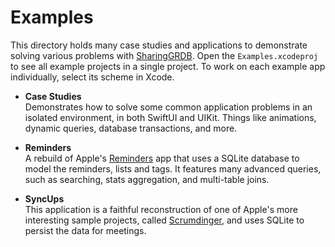 # Examples

This directory holds many case studies and applications to demonstrate solving various problems 
with [SharingGRDB](http://github.com/pointfreeco/sharing-grdb). Open the 
`Examples.xcodeproj` to see all example projects in a single 
project. To work on each example app individually, select its scheme in Xcode.

* **Case Studies**
  <br> Demonstrates how to solve some common application problems in an isolated environment, in 
  both SwiftUI and UIKit. Things like animations, dynamic queries, database transactions, and more.

* **Reminders**
  <br> A rebuild of Apple's [Reminders][reminders-app-store] app that uses a SQLite database to 
    model the reminders, lists and tags. It features many advanced queries, such as searching, 
    stats aggregation, and multi-table joins.

* **SyncUps**
  <br> This application is a faithful reconstruction of one of Apple's more interesting sample 
  projects, called [Scrumdinger][scrumdinger], and uses SQLite to persist the data for meetings.

[scrumdinger]: https://developer.apple.com/tutorials/app-dev-training/getting-started-with-scrumdinger
[reminders-app-store]: https://apps.apple.com/us/app/reminders/id1108187841
